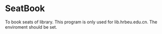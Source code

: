 # SeatBook
To book seats of library.
This program is only used for lib.hrbeu.edu.cn.
The enviroment should be set.
